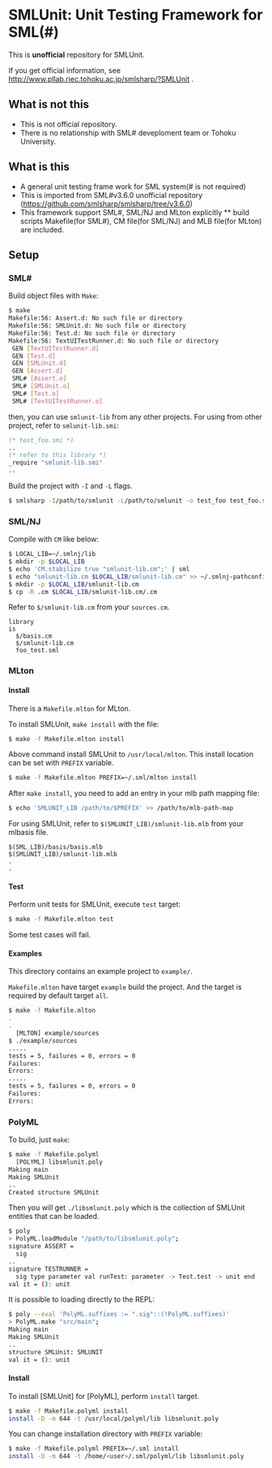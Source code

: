 SMLUnit:  Unit Testing Framework for SML(#)
============================================================

This is **unofficial** repository for SMLUnit.

If you get official information, see http://www.pllab.riec.tohoku.ac.jp/smlsharp/?SMLUnit .

What is **not** this
------------------------------

 * This is not official repository.
 * There is no relationship with SML# deveploment team or Tohoku University.

What is this
------------------------------

 * A general unit testing frame work for SML system(# is not required)
 * This is imported from SML#v3.6.0 unofficial repository (https://github.com/smlsharp/smlsharp/tree/v3.6.0)
 * This framework support SML#, SML/NJ and MLton explicitly
 ** build scripts Makefile(for SML#), CM file(for SML/NJ) and MLB file(for MLton) are included.

Setup
------------------------------

### SML&#x23;

Build object files with `Make`:

```sh
$ make
Makefile:56: Assert.d: No such file or directory
Makefile:56: SMLUnit.d: No such file or directory
Makefile:56: Test.d: No such file or directory
Makefile:56: TextUITestRunner.d: No such file or directory
 GEN [TextUITestRunner.d]
 GEN [Test.d]
 GEN [SMLUnit.d]
 GEN [Assert.d]
 SML# [Assert.o]
 SML# [SMLUnit.o]
 SML# [Test.o]
 SML# [TextUITestRunner.o]
```

then, you can use `smlunit-lib` from any other projects.
For using from other project, refer to `smlunit-lib.smi`:

```sml
(* test_foo.smi *)
..
(* refer to this library *)
_require "smlunit-lib.smi"
..
```

Build the project with `-I` and `-L` flags.

```sh
$ smlsharp -I/path/to/smlunit -L/path/to/smlunit -o test_foo test_foo.smi
```

### SML/NJ

Compile with `CM` like below:

```sh
$ LOCAL_LIB=~/.smlnj/lib
$ mkdir -p $LOCAL_LIB
$ echo 'CM.stabilize true "smlunit-lib.cm";' | sml
$ echo "smlunit-lib.cm $LOCAL_LIB/smlunit-lib.cm" >> ~/.smlnj-pathconfig
$ mkdir -p $LOCAL_LIB/smlunit-lib.cm
$ cp -R .cm $LOCAL_LIB/smlunit-lib.cm/.cm
```

Refer to `$/smlunit-lib.cm` from your `sources.cm`.

```
library
is
  $/basis.cm
  $/smlunit-lib.cm
  foo_test.sml
```


### MLton

#### Install

There is a `Makefile.mlton` for MLton.

To install SMLUnit, `make install` with the file:

```sh
$ make -f Makefile.mlton install
```

Above command install SMLUnit to `/usr/local/mlton`.
This install location can be set with `PREFIX` variable.

```sh
$ make -f Makefile.mlton PREFIX=~/.sml/mlton install
```

After `make install`, you need to add an entry in your mlb path mapping file:

```sh
$ echo 'SMLUNIT_LIB /path/to/$PREFIX' >> /path/to/mlb-path-map
```


For using SMLUnit, refer to `$(SMLUNIT_LIB)/smlunit-lib.mlb` from your mlbasis file.

```
$(SML_LIB)/basis/basis.mlb
$(SMLUNIT_LIB)/smlunit-lib.mlb
.
.
```

#### Test

Perform unit tests for SMLUnit, execute `test` target:

```sh
$ make -f Makefile.mlton test
```

Some test cases will fail.


#### Examples

This directory contains an example project to `example/`.

`Makefile.mlton` have target `example` build the project.
And the target is required by default target `all`.


```sh
$ make -f Makefile.mlton
.
.
  [MLTON] example/sources
$ ./example/sources
.....
tests = 5, failures = 0, errors = 0
Failures:
Errors:
.....
tests = 5, failures = 0, errors = 0
Failures:
Errors:
```


### PolyML

To build, just `make`:

```sh
$ make -f Makefile.polyml
  [POLYML] libsmlunit.poly
Making main
Making SMLUnit
..
Created structure SMLUnit
```

Then you will get `./libsmlunit.poly` which is the collection of SMLUnit entities that can be loaded.

```sh
$ poly
> PolyML.loadModule "/path/to/libsmlunit.poly";
signature ASSERT =
  sig
..
signature TESTRUNNER =
  sig type parameter val runTest: parameter -> Test.test -> unit end
val it = (): unit
```

It is possible to loading directly to the REPL:

```sh
$ poly --eval 'PolyML.suffixes := ".sig"::(!PolyML.suffixes)'
> PolyML.make "src/main";
Making main
Making SMLUnit
..
structure SMLUnit: SMLUNIT
val it = (): unit
```

#### Install

To install [SMLUnit] for [PolyML], perform `install` target.

```sh
$ make -f Makefile.polyml install
install -D -m 644 -t /usr/local/polyml/lib libsmlunit.poly
```

You can change installation directory with `PREFIX` variable:

```sh
$ make -f Makefile.polyml PREFIX=~/.sml install
install -D -m 644 -t /home/<user>/.sml/polyml/lib libsmlunit.poly
```


